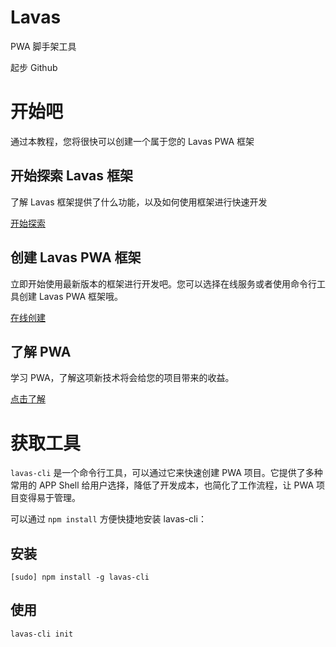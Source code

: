 <style lang="stylus" scoped="off">
    .md-content
        padding 0
</style>

<style lang="stylus">
    $color-black = #263238
    $color-blue = rgb(40, 116, 240)
    $color-white = #fff
    $color-grey = #ccc
    $color-grey-light = #f0f5f6
    $color-green = #4caf50

    .to-github
        display none

    .m-container
        width 100%

    .m-box
        max-width 1200px
        overflow hidden
        margin 0 auto
        padding 0 20px

    .m-title
        padding 0
        margin-bottom 20px
        border-left 4px solid $color-blue
        padding-left 14px
        padding-bottom 0
        line-height 1

    .m-def
        color $color-white
        text-align center
        overflow hidden
        padding 40px 0

        h1
            color $color-white
            font-size 48px
            margin-bottom 20px

        p
            margin-bottom 40px

        .btn-box
            text-align center


        .m-btn
            display inline-block

    .m-intro
        max-width 1200px
        overflow hidden
        margin 0 auto
        padding-bottom 20px

    .m-intro-box
        width 33.33%
        float left
        padding 0 20px 0 0

        h2
            text-align center

    .m-btn
        display block
        position relative
        width 200px
        height 40px
        line-height 40px
        border-radius 3px
        text-align center
        margin 0 auto
        font-weight 600
        box-shadow 0 1px 5px rgba(0, 0, 0, .2), 0 2px 2px rgba(0, 0, 0, .14), 0 3px 1px -2px rgba(0, 0, 0, .12)

        &:hover
            text-decoration none

            &:after
                content ''
                position absolute
                top 0
                right 0
                bottom 0
                left 0
                background $color-white
                opacity .12
                border-radius inherit

        &:active
            box-shadow 0 5px 5px -3px rgba(0, 0, 0, .2), 0 8px 10px 1px rgba(0, 0, 0, .14), 0 3px 14px 2px rgba(0, 0, 0, .12)

        &.m-blue
            color $color-white

        &.m-grey
            color $color-black
            background $color-grey
            &:hover
                &:after
                    background $color-white

        &.m-green
            color $color-white
            background $color-green

        &.m-white
            color $color-black
            background $color-white
            &:hover
                &:after
                    background $color-black

    .m-blue
        background $color-blue !important

    .m-grey-light
        background $color-grey-light

    .m-tool
        padding-bottom 40px
    .m-code-box
        overflow hidden
    .m-code
        float left
        width 50%
        box-sizing border-box
        h2
            margin 20px 0 10px
        &:nth-child(odd)
            padding-right 15px
        &:nth-child(even)
            padding-left 15px
        pre
            padding 12px
            code
                margin 0
        h3
            margin-bottom 10px

    @media screen and (min-width: 1001px)
        .m-intro-box
            p
                height 90px
    @media screen and (max-width: 1000px)
        .m-code
            float none
            width 100%
            padding 0 !important

    @media screen and (max-width: 900px)
        .m-intro-box
            h2
                height 48px

            p
                height 110px


    @media screen and (max-width: 800px)
        .m-intro-box
            width 100%
            padding 0

            h2
                height auto

            p
                height auto

    @media screen and (max-width: 600px)
        .m-def
            .btn-box
                .m-btn
                    display block
                    margin-bottom 10px

</style>

<div class="m-container m-blue">
    <div class="m-box m-def">
        <h1>Lavas</h1>
        <p>PWA 脚手架工具</p>
        <div class="btn-box">
            <a class="m-btn m-white" target="_blank">起步</a>
            <a class="m-btn m-grey" target="_blank">Github</a>
        </div>
    </div>
</div>
<div class="m-box">
    <h1 class="m-title">开始吧</h1>
    <p>通过本教程，您将很快可以创建一个属于您的 Lavas PWA 框架</p>
</div>
<div class="m-intro m-box">
    <div class="m-intro-box">
        <h2>开始探索 Lavas 框架</h2>
        <p>了解 Lavas 框架提供了什么功能，以及如何使用框架进行快速开发</p>
        <a class="m-btn m-blue" href="/guide/vue/doc/vue/01-foundation/01-get-start">开始探索</a>
    </div>
    <div class="m-intro-box">
        <h2>创建 Lavas PWA 框架</h2>
        <p>立即开始使用最新版本的框架进行开发吧。您可以选择在线服务或者使用命令行工具创建 Lavas PWA 框架哦。</p>
        <a class="m-btn m-blue" href="/guide/vue/start">在线创建</a>
    </div>
    <div class="m-intro-box">
        <h2>了解 PWA</h2>
        <p>学习 PWA，了解这项新技术将会给您的项目带来的收益。</p>
        <a class="m-btn m-blue" href="/doc">点击了解</a>
    </div>
</div>

<div class="m-container m-grey-light">
    <div class="m-box m-tool">
        <h1 class="m-title">获取工具</h1>
        <p>
            <code>lavas-cli</code> 是一个命令行工具，可以通过它来快速创建 PWA 项目。它提供了多种常用的 APP Shell 给用户选择，降低了开发成本，也简化了工作流程，让 PWA 项目变得易于管理。
        </p>
        <p>可以通过 <code>npm install</code> 方便快捷地安装 lavas-cli：</p>
        <div class="m-code-box">
            <div class="m-code">
                <h2>安装</h2>
                <pre><code>[sudo] <span class="hljs-built_in">npm</span> install -g <span class="hljs-keyword">lavas-cli</span></code></pre>
            </div>
            <div class="m-code">
                <h2>使用</h2>
                <pre><code><span class="hljs-keyword">lavas-cli</span> init</code></pre>
            </div>
        </div>
    </div>
</div>
